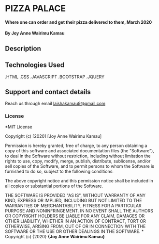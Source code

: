 # PIZZA PALACE
#### Where one can order and get their pizza delivered to them, March 2020
#### By **Joy Anne Wairimu Kamau**
## Description
## Technologies Used
.HTML
.CSS
.JAVASCRIPT
.BOOTSTRAP
.JQUERY
## Support and contact details
 Reach us through email laishakamau9@gmail.com
### License
*MIT License

Copyright (c) [2020] [Joy Anne Wairimu Kamau]

Permission is hereby granted, free of charge, to any person obtaining a copy
of this software and associated documentation files (the "Software"), to deal
in the Software without restriction, including without limitation the rights
to use, copy, modify, merge, publish, distribute, sublicense, and/or sell
copies of the Software, and to permit persons to whom the Software is
furnished to do so, subject to the following conditions:

The above copyright notice and this permission notice shall be included in all
copies or substantial portions of the Software.

THE SOFTWARE IS PROVIDED "AS IS", WITHOUT WARRANTY OF ANY KIND, EXPRESS OR
IMPLIED, INCLUDING BUT NOT LIMITED TO THE WARRANTIES OF MERCHANTABILITY,
FITNESS FOR A PARTICULAR PURPOSE AND NONINFRINGEMENT. IN NO EVENT SHALL THE
AUTHORS OR COPYRIGHT HOLDERS BE LIABLE FOR ANY CLAIM, DAMAGES OR OTHER
LIABILITY, WHETHER IN AN ACTION OF CONTRACT, TORT OR OTHERWISE, ARISING FROM,
OUT OF OR IN CONNECTION WITH THE SOFTWARE OR THE USE OR OTHER DEALINGS IN THE
SOFTWARE.
*
Copyright (c) {2020} **{Joy Anne Wairimu Kamau}**
  
